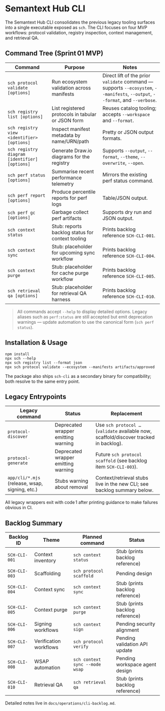 # Semantext Hub CLI

The Semantext Hub CLI consolidates the previous legacy tooling surfaces into a single executable exposed as `sch`. The CLI focuses on four MVP workflows: protocol validation, registry inspection, context management, and retrieval QA.

## Command Tree (Sprint 01 MVP)

| Command | Purpose | Notes |
| --- | --- | --- |
| `sch protocol validate [options]` | Run ecosystem validation across manifests | Direct lift of the prior `validate` command — supports `--ecosystem`, `--manifests`, `--output`, `--format`, and `--verbose`. |
| `sch registry list [options]` | List registered protocols in tabular or JSON form | Reuses catalog tooling; accepts `--workspace` and `--format`. |
| `sch registry view <identifier> [options]` | Inspect manifest metadata by name/URN/path | Pretty or JSON output formats. |
| `sch registry diagram [identifier] [options]` | Generate Draw.io diagrams for the registry | Supports `--output`, `--format`, `--theme`, `--overwrite`, `--open`. |
| `sch perf status [options]` | Summarise recent performance telemetry | Mirrors the existing perf status command. |
| `sch perf report [options]` | Produce percentile reports for perf logs | Table/JSON output. |
| `sch perf gc [options]` | Garbage collect perf artifacts | Supports dry run and JSON output. |
| `sch context status` | Stub: reports backlog status for context tooling | Prints backlog reference `SCH-CLI-001`. |
| `sch context sync` | Stub: placeholder for upcoming sync workflow | Prints backlog reference `SCH-CLI-004`. |
| `sch context purge` | Stub: placeholder for cache purge workflow | Prints backlog reference `SCH-CLI-005`. |
| `sch retrieval qa [options]` | Stub: placeholder for retrieval QA harness | Prints backlog reference `SCH-CLI-010`. |

> All commands accept `--help` to display detailed options. Legacy aliases such as `perf:status` are still accepted but emit deprecation warnings — update automation to use the canonical form (`sch perf status`).

## Installation & Usage

```
npm install
npx sch --help
npx sch registry list --format json
npx sch protocol validate --ecosystem --manifests artifacts/approved
```

The package also ships `sch-cli` as a secondary binary for compatibility; both resolve to the same entry point.

## Legacy Entrypoints

| Legacy command | Status | Replacement |
| --- | --- | --- |
| `protocol-discover` | Deprecated wrapper emitting warning | Use `sch protocol …` (`validate` available now, scaffold/discover tracked in backlog). |
| `protocol-generate` | Deprecated wrapper emitting warning | Future `sch protocol scaffold` (see backlog item `SCH-CLI-003`). |
| `app/cli/*.mjs` (release, wsap, signing, etc.) | Stubs warning about removal | Context/retrieval stubs live in the new CLI; see backlog summary below. |

All legacy wrappers exit with code 1 after printing guidance to make failures obvious in CI.

## Backlog Summary

| Backlog ID | Theme | Planned command | Status |
| --- | --- | --- | --- |
| `SCH-CLI-001` | Context inventory | `sch context status` | Stub (prints backlog reference) |
| `SCH-CLI-003` | Scaffolding | `sch protocol scaffold` | Pending design |
| `SCH-CLI-004` | Context sync | `sch context sync` | Stub (prints backlog reference) |
| `SCH-CLI-005` | Context purge | `sch context purge` | Stub (prints backlog reference) |
| `SCH-CLI-006` | Signing workflows | `sch context sign` | Pending security alignment |
| `SCH-CLI-007` | Verification workflows | `sch protocol verify` | Pending validation API update |
| `SCH-CLI-008` | WSAP automation | `sch context sync --mode wsap` | Pending workspace agent design |
| `SCH-CLI-010` | Retrieval QA | `sch retrieval qa` | Stub (prints backlog reference) |

Detailed notes live in `docs/operations/cli-backlog.md`.
